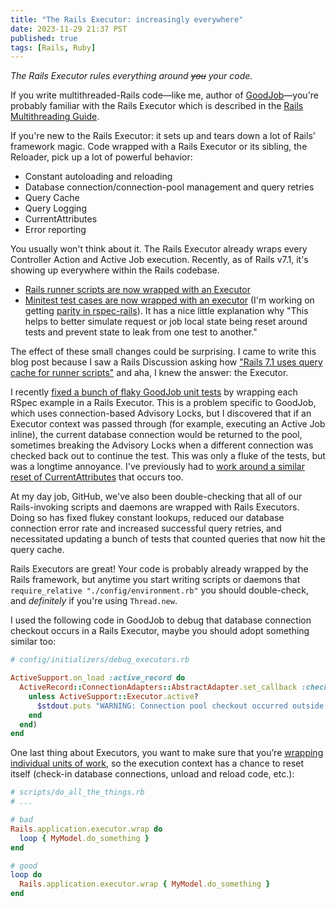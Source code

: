 ```yaml
---
title: "The Rails Executor: increasingly everywhere"
date: 2023-11-29 21:37 PST
published: true
tags: [Rails, Ruby]
---
```


*The Rails Executor rules everything around ~~you~~ your code.*

If you write multithreaded-Rails code—like me, author of [GoodJob](https://github.com/bensheldon/good_job)—you're probably familiar with the Rails Executor which is described in the [Rails Multithreading Guide](https://guides.rubyonrails.org/v7.1/threading_and_code_execution.html). 

If you're new to the Rails Executor: it sets up and tears down a lot of Rails' framework magic. Code wrapped with a Rails Executor or its sibling, the Reloader, pick up a lot of powerful behavior:

- Constant autoloading and reloading 
- Database connection/connection-pool management and query retries
- Query Cache
- Query Logging
- CurrentAttributes
- Error reporting

You usually won't think about it. The Rails Executor already wraps every Controller Action and Active Job execution. Recently, as of Rails v7.1, it's showing up everywhere within the Rails codebase.

- [Rails runner scripts are now wrapped with an Executor](https://github.com/rails/rails/pull/44999)
- [Minitest test cases are now wrapped with an executor](https://github.com/rails/rails/pull/43550) (I'm working on getting [parity in rspec-rails](https://github.com/rspec/rspec-rails/issues/2713)). It has a nice little explanation why "This helps to better simulate request or job local state being reset around tests and prevent state to leak from one test to another."

The effect of these small changes could be surprising. I came to write this blog post because I saw a Rails Discussion asking how ["Rails 7.1 uses query cache for runner scripts"](https://discuss.rubyonrails.org/t/rails-7-1-uses-query-cache-for-runner-scripts/84275) and aha, I knew the answer: the Executor. 

I recently [fixed a bunch of flaky GoodJob unit tests](https://github.com/bensheldon/good_job/pull/1124) by wrapping each RSpec example in a Rails Executor. This is a problem specific to GoodJob, which uses connection-based Advisory Locks, but I discovered that if an Executor context was passed through (for example, executing an Active Job inline), the current database connection would be returned to the pool, sometimes breaking the Advisory Locks when a different connection was checked back out to continue the test. This was only a fluke of the tests, but was a longtime annoyance. I've previously had to [work around a similar reset of CurrentAttributes](https://github.com/bensheldon/good_job/blob/c6d3aa4906783498ed6296060666d350ac2e288c/lib/good_job/current_thread.rb#L6-L7) that occurs too. 

At my day job, GitHub, we've also been double-checking that all of our Rails-invoking scripts and daemons are wrapped with Rails Executors. Doing so has fixed flukey constant lookups, reduced our database connection error rate and increased successful query retries, and necessitated updating a bunch of tests that counted queries that now hit the query cache. 

Rails Executors are great! Your code is probably already wrapped by the Rails framework, but anytime you start writing scripts or daemons that `require_relative "./config/environment.rb"` you should double-check, and _definitely_ if you're using `Thread.new`.

I used the following code in GoodJob to debug that database connection checkout occurs in a Rails Executor, maybe you should adopt something similar too:

```rb
# config/initializers/debug_executors.rb

ActiveSupport.on_load :active_record do
  ActiveRecord::ConnectionAdapters::AbstractAdapter.set_callback :checkout, :before, (lambda do |conn|
    unless ActiveSupport::Executor.active?
      $stdout.puts "WARNING: Connection pool checkout occurred outside of a Rails Executor"
    end
  end)
end

```

One last thing about Executors, you want to make sure that you’re [wrapping individual units of work](https://guides.rubyonrails.org/v7.1/threading_and_code_execution.html#wrapping-application-code), so the execution context has a chance to reset itself (check-in database connections, unload and reload code, etc.):

```rb
# scripts/do_all_the_things.rb
# ...

# bad
Rails.application.executor.wrap do
  loop { MyModel.do_something }
end

# good
loop do
  Rails.application.executor.wrap { MyModel.do_something }
end
```
